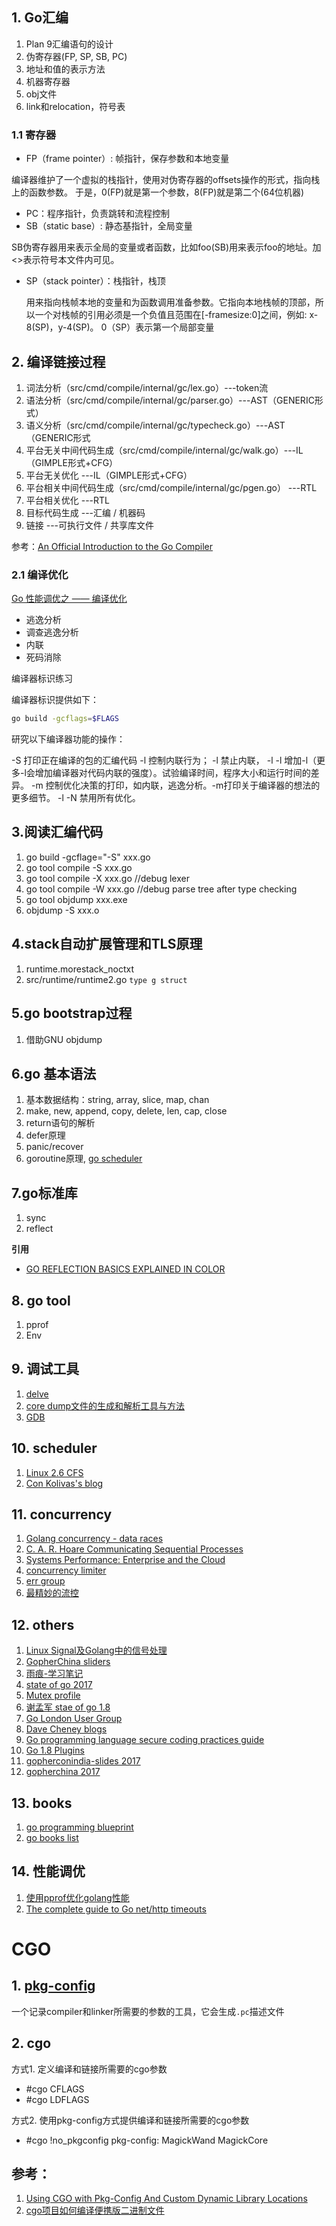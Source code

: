 ## 1. Go汇编

1. Plan 9汇编语句的设计
2. 伪寄存器(FP, SP, SB, PC)
3. 地址和值的表示方法
4. 机器寄存器
5. obj文件
6. link和relocation，符号表

### 1.1 寄存器

+ FP（frame pointer）: 帧指针，保存参数和本地变量

 编译器维护了一个虚拟的栈指针，使用对伪寄存器的offsets操作的形式，指向栈上的函数参数。 于是，0(FP)就是第一个参数，8(FP)就是第二个(64位机器)

+ PC：程序指针，负责跳转和流程控制
+ SB（static base）: 静态基指针，全局变量
 
 SB伪寄存器用来表示全局的变量或者函数，比如foo(SB)用来表示foo的地址。加<>表示符号本文件内可见。

+ SP（stack pointer）：栈指针，栈顶
  
  用来指向栈帧本地的变量和为函数调用准备参数。它指向本地栈帧的顶部，所以一个对栈帧的引用必须是一个负值且范围在[-framesize:0]之间，例如: x-8(SP)，y-4(SP)。 0（SP）表示第一个局部变量

## 2. 编译链接过程

1. 词法分析（src/cmd/compile/internal/gc/lex.go）---token流
2. 语法分析（src/cmd/compile/internal/gc/parser.go）---AST（GENERIC形式）
3. 语义分析（src/cmd/compile/internal/gc/typecheck.go）---AST（GENERIC形式
4. 平台无关中间代码生成（src/cmd/compile/internal/gc/walk.go）---IL（GIMPLE形式+CFG）
5. 平台无关优化  ---IL（GIMPLE形式+CFG）
6. 平台相关中间代码生成（src/cmd/compile/internal/gc/pgen.go）   ---RTL
7. 平台相关优化   ---RTL
8. 目标代码生成   ---汇编 / 机器码
9. 链接   ---可执行文件 / 共享库文件

参考：[An Official Introduction to the Go Compiler](https://github.com/golang/go/blob/master/src/cmd/compile/README.md)

### 2.1 编译优化

[Go 性能调优之 —— 编译优化](https://segmentfault.com/a/1190000016354799)

+ 逃逸分析
+ 调查逃逸分析
+ 内联
+ 死码消除

编译器标识练习

编译器标识提供如下：
```sh
go build -gcflags=$FLAGS
```

研究以下编译器功能的操作：

-S 打印正在编译的包的汇编代码
-l 控制内联行为； -l 禁止内联， -l -l 增加-l（更多-l会增加编译器对代码内联的强度）。试验编译时间，程序大小和运行时间的差异。
-m 控制优化决策的打印，如内联，逃逸分析。-m打印关于编译器的想法的更多细节。
-l -N 禁用所有优化。

## 3.阅读汇编代码

1. go build -gcflage="-S" xxx.go
2. go tool compile -S xxx.go
3. go tool compile -X xxx.go //debug lexer
4. go tool compile -W xxx.go //debug parse tree after type checking
5. go tool objdump xxx.exe
6. objdump -S xxx.o

## 4.stack自动扩展管理和TLS原理

1. runtime.morestack_noctxt
2. src/runtime/runtime2.go `type g struct `

## 5.go bootstrap过程

1. 借助GNU objdump

## 6.go 基本语法

1. 基本数据结构：string, array, slice, map, chan
2. make, new, append, copy, delete, len, cap, close
3. return语句的解析
4. defer原理
5. panic/recover
6. goroutine原理, [go scheduler](http://www.cs.columbia.edu/~aho/cs6998/reports/12-12-11_DeshpandeSponslerWeiss_GO.pdf)

## 7.go标准库

1. sync
2. reflect

**引用**
+ [GO REFLECTION BASICS EXPLAINED IN COLOR](http://www.hawthorne-press.com/GO_Reflection_Basics_Explained_In_Color.pdf)

## 8. go tool

1. pprof
2. Env

## 9. 调试工具

1. [delve](https://github.com/go-delve/delve/blob/master/Documentation/usage/dlv.md)
2. [core dump文件的生成和解析工具与方法](https://segmentfault.com/a/1190000010684345)
3. [GDB]()

## 10. scheduler

1. [Linux 2.6 CFS](http://www.ibm.com/developerworks/library/l-completely-fair-scheduler/l-completely-fair-scheduler-pdf.pdf)
2. [Con Kolivas's blog](http://ck-hack.blogspot.com/)

## 11. concurrency

1. [Golang concurrency - data races](http://wysocki.in/golang-concurrency-data-races/)
2. [C. A. R. Hoare Communicating Sequential Processes](http://usingcsp.com/cspbook.pdf)
3. [Systems Performance: Enterprise and the Cloud](http://www.brendangregg.com/books.html)
4. [concurrency limiter](https://github.com/korovkin/limiter/blob/master/limiter.go)
5. [err group](https://www.oreilly.com/learning/run-strikingly-fast-parallel-file-searches-in-go-with-sync-errgroup)
6. [最精妙的流控](https://pauladamsmith.com/blog/2016/04/max-clients-go-net-http.html)

## 12. others
1. [Linux Signal及Golang中的信号处理](http://colobu.com/2015/10/09/Linux-Signals/)
2. [GopherChina sliders](https://github.com/gopherchina)
3. [雨痕-学习笔记](https://github.com/qyuhen/book)
4. [state of go 2017](https://talks.golang.org/2017/state-of-go.slide)
5. [Mutex profile](https://rakyll.org/mutexprofile/)
6. [谢孟军 stae of go 1.8](http://blog.qiniu.com/archives/8203)
7. [Go London User Group](https://www.meetup.com/Go-London-User-Group/events/236962716/)
8. [Dave Cheney blogs](https://dave.cheney.net/about)
9. [Go programming language secure coding practices guide](https://github.com/Checkmarx/Go-SCP)
10. [Go 1.8 Plugins](https://speakerdeck.com/ianlewis/getting-plugged-in-with-go-1-dot-8-plugins-at-gophercon-india)
11. [gopherconindia-slides 2017](http://budhram.in/writing/2017/02/27/gopherconindia-slides/)
12. [gopherchina 2017](https://github.com/gopherchina/conference/tree/master/2017)

## 13. books

1. [go programming blueprint](https://books.google.com/books?id=15XcDgAAQBAJ&lpg=PA163&ots=iVzVyqPJPh&dq=should%20not%20use%20basic%20type%20string%20as%20key%20in%20context.WithValue&pg=PP3#v=twopage&q&f=true)
2. [go books list](https://github.com/miguellgt/books/tree/master/go)

## 14. 性能调优

1. [使用pprof优化golang性能](http://cjting.me/golang/use-pprof-to-optimize-go/)
2. [The complete guide to Go net/http timeouts](https://blog.cloudflare.com/the-complete-guide-to-golang-net-http-timeouts/)



# CGO

## 1. [pkg-config](https://www.freedesktop.org/wiki/Software/pkg-config/)

一个记录compiler和linker所需要的参数的工具，它会生成`.pc`描述文件

## 2. cgo

方式1. 定义编译和链接所需要的cgo参数

+ #cgo CFLAGS
+ #cgo LDFLAGS

方式2. 使用pkg-config方式提供编译和链接所需要的cgo参数

+ #cgo !no_pkgconfig pkg-config: MagickWand MagickCore


## 参考：

1. [Using CGO with Pkg-Config And Custom Dynamic Library Locations](https://www.goinggo.net/2013/08/using-cgo-with-pkg-config-and-custom.html)
2. [cgo项目如何编译便携版二进制文件](http://www.jianshu.com/p/15e5b0a50244)
